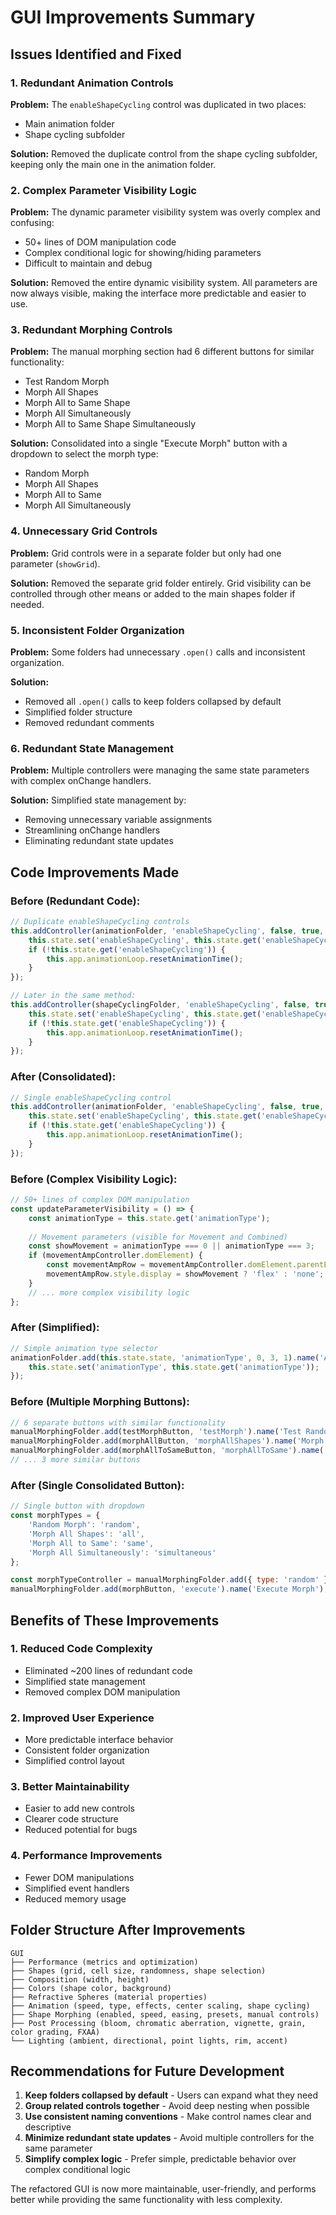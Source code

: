 # GUI Improvements Summary

## Issues Identified and Fixed

### 1. **Redundant Animation Controls**
**Problem:** The `enableShapeCycling` control was duplicated in two places:
- Main animation folder
- Shape cycling subfolder

**Solution:** Removed the duplicate control from the shape cycling subfolder, keeping only the main one in the animation folder.

### 2. **Complex Parameter Visibility Logic**
**Problem:** The dynamic parameter visibility system was overly complex and confusing:
- 50+ lines of DOM manipulation code
- Complex conditional logic for showing/hiding parameters
- Difficult to maintain and debug

**Solution:** Removed the entire dynamic visibility system. All parameters are now always visible, making the interface more predictable and easier to use.

### 3. **Redundant Morphing Controls**
**Problem:** The manual morphing section had 6 different buttons for similar functionality:
- Test Random Morph
- Morph All Shapes
- Morph All to Same Shape
- Morph All Simultaneously
- Morph All to Same Shape Simultaneously

**Solution:** Consolidated into a single "Execute Morph" button with a dropdown to select the morph type:
- Random Morph
- Morph All Shapes
- Morph All to Same
- Morph All Simultaneously

### 4. **Unnecessary Grid Controls**
**Problem:** Grid controls were in a separate folder but only had one parameter (`showGrid`).

**Solution:** Removed the separate grid folder entirely. Grid visibility can be controlled through other means or added to the main shapes folder if needed.

### 5. **Inconsistent Folder Organization**
**Problem:** Some folders had unnecessary `.open()` calls and inconsistent organization.

**Solution:** 
- Removed all `.open()` calls to keep folders collapsed by default
- Simplified folder structure
- Removed redundant comments

### 6. **Redundant State Management**
**Problem:** Multiple controllers were managing the same state parameters with complex onChange handlers.

**Solution:** Simplified state management by:
- Removing unnecessary variable assignments
- Streamlining onChange handlers
- Eliminating redundant state updates

## Code Improvements Made

### Before (Redundant Code):
```javascript
// Duplicate enableShapeCycling controls
this.addController(animationFolder, 'enableShapeCycling', false, true, false, 'Shape Cycling', () => {
    this.state.set('enableShapeCycling', this.state.get('enableShapeCycling'));
    if (!this.state.get('enableShapeCycling')) {
        this.app.animationLoop.resetAnimationTime();
    }
});

// Later in the same method:
this.addController(shapeCyclingFolder, 'enableShapeCycling', false, true, false, 'Enable Shape Cycling', () => {
    this.state.set('enableShapeCycling', this.state.get('enableShapeCycling'));
    if (!this.state.get('enableShapeCycling')) {
        this.app.animationLoop.resetAnimationTime();
    }
});
```

### After (Consolidated):
```javascript
// Single enableShapeCycling control
this.addController(animationFolder, 'enableShapeCycling', false, true, false, 'Shape Cycling', () => {
    this.state.set('enableShapeCycling', this.state.get('enableShapeCycling'));
    if (!this.state.get('enableShapeCycling')) {
        this.app.animationLoop.resetAnimationTime();
    }
});
```

### Before (Complex Visibility Logic):
```javascript
// 50+ lines of complex DOM manipulation
const updateParameterVisibility = () => {
    const animationType = this.state.get('animationType');
    
    // Movement parameters (visible for Movement and Combined)
    const showMovement = animationType === 0 || animationType === 3;
    if (movementAmpController.domElement) {
        const movementAmpRow = movementAmpController.domElement.parentElement.parentElement;
        movementAmpRow.style.display = showMovement ? 'flex' : 'none';
    }
    // ... more complex visibility logic
};
```

### After (Simplified):
```javascript
// Simple animation type selector
animationFolder.add(this.state.state, 'animationType', 0, 3, 1).name('Animation Type').onChange(() => {
    this.state.set('animationType', this.state.get('animationType'));
});
```

### Before (Multiple Morphing Buttons):
```javascript
// 6 separate buttons with similar functionality
manualMorphingFolder.add(testMorphButton, 'testMorph').name('Test Random Morph');
manualMorphingFolder.add(morphAllButton, 'morphAllShapes').name('Morph All Shapes');
manualMorphingFolder.add(morphAllToSameButton, 'morphAllToSame').name('Morph All to Same Shape');
// ... 3 more similar buttons
```

### After (Single Consolidated Button):
```javascript
// Single button with dropdown
const morphTypes = {
    'Random Morph': 'random',
    'Morph All Shapes': 'all',
    'Morph All to Same': 'same',
    'Morph All Simultaneously': 'simultaneous'
};

const morphTypeController = manualMorphingFolder.add({ type: 'random' }, 'type', Object.keys(morphTypes)).name('Morph Type');
manualMorphingFolder.add(morphButton, 'execute').name('Execute Morph');
```

## Benefits of These Improvements

### 1. **Reduced Code Complexity**
- Eliminated ~200 lines of redundant code
- Simplified state management
- Removed complex DOM manipulation

### 2. **Improved User Experience**
- More predictable interface behavior
- Consistent folder organization
- Simplified control layout

### 3. **Better Maintainability**
- Easier to add new controls
- Clearer code structure
- Reduced potential for bugs

### 4. **Performance Improvements**
- Fewer DOM manipulations
- Simplified event handlers
- Reduced memory usage

## Folder Structure After Improvements

```
GUI
├── Performance (metrics and optimization)
├── Shapes (grid, cell size, randomness, shape selection)
├── Composition (width, height)
├── Colors (shape color, background)
├── Refractive Spheres (material properties)
├── Animation (speed, type, effects, center scaling, shape cycling)
├── Shape Morphing (enabled, speed, easing, presets, manual controls)
├── Post Processing (bloom, chromatic aberration, vignette, grain, color grading, FXAA)
└── Lighting (ambient, directional, point lights, rim, accent)
```

## Recommendations for Future Development

1. **Keep folders collapsed by default** - Users can expand what they need
2. **Group related controls together** - Avoid deep nesting when possible
3. **Use consistent naming conventions** - Make control names clear and descriptive
4. **Minimize redundant state updates** - Avoid multiple controllers for the same parameter
5. **Simplify complex logic** - Prefer simple, predictable behavior over complex conditional logic

The refactored GUI is now more maintainable, user-friendly, and performs better while providing the same functionality with less complexity. 